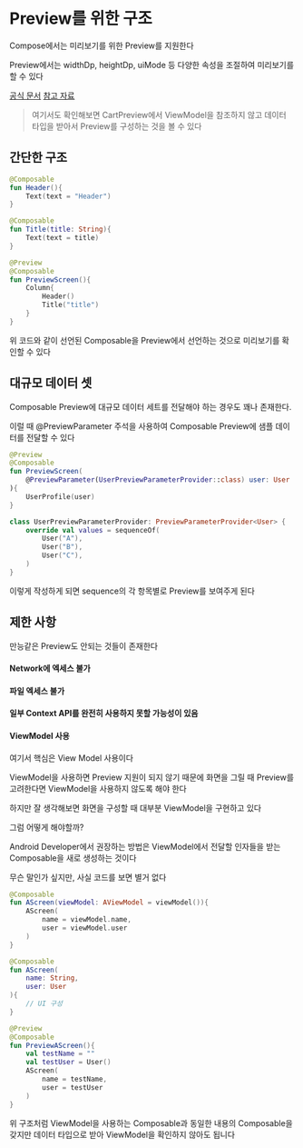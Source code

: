 # Preview를 위한 구조
Compose에서는 미리보기를 위한 Preview를 지원한다        

Preview에서는 widthDp, heightDp, uiMode 등 다양한 속성을 조절하여 미리보기를 할 수 있다

[공식 문서](https://developer.android.com/develop/ui/compose/tooling/previews?hl=ko)
[참고 자료](https://github.com/android/compose-samples/blob/main/Jetsnack/app/src/main/java/com/example/jetsnack/ui/home/cart/Cart.kt)
> 여기서도 확인해보면 CartPreview에서 ViewModel을 참조하지 않고 데이터 타입을 받아서 Preview를 구성하는 것을 볼 수 있다

## 간단한 구조
```kotlin
@Composable
fun Header(){
    Text(text = "Header")
}

@Composable
fun Title(title: String){
    Text(text = title)
}

@Preview
@Composable
fun PreviewScreen(){
    Column{
        Header()
        Title("title")
    }
}
```
위 코드와 같이 선언된 Composable을 Preview에서 선언하는 것으로 미리보기를 확인할 수 있다

## 대규모 데이터 셋
Composable Preview에 대규모 데이터 세트를 전달해야 하는 경우도 꽤나 존재한다.

이럴 때 @PreviewParameter 주석을 사용하여 Composable Preview에 샘플 데이터를 전달할 수 있다     

```kotlin
@Preview
@Composable
fun PreviewScreen(
    @PreviewParameter(UserPreviewParameterProvider::class) user: User
){
    UserProfile(user)
}

class UserPreviewParameterProvider: PreviewParameterProvider<User> {
    override val values = sequenceOf(
        User("A"),
        User("B"),
        User("C"),
    )
}
```
이렇게 작성하게 되면 sequence의 각 항목별로 Preview를 보여주게 된다

## 제한 사항
만능같은 Preview도 안되는 것들이 존재한다       

#### Network에 엑세스 불가
#### 파일 엑세스 불가
#### 일부 Context API를 완전히 사용하지 못할 가능성이 있음

#### ViewModel 사용

여기서 핵심은 View Model 사용이다       

ViewModel을 사용하면 Preview 지원이 되지 않기 때문에 화면을 그릴 때 Preview를 고려한다면 ViewModel을 사용하지 않도록 해야 한다      


하지만 잘 생각해보면 화면을 구성할 때 대부분 ViewModel을 구현하고 있다      

그럼 어떻게 해야할까?

Android Developer에서 권장하는 방법은 ViewModel에서 전달할 인자들을 받는 Composable을 새로 생성하는 것이다      

무슨 말인가 싶지만, 사실 코드를 보면 별거 없다

```kotlin
@Composable
fun AScreen(viewModel: AViewModel = viewModel()){
    AScreen(
        name = viewModel.name,
        user = viewModel.user
    )
}

@Composable
fun AScreen(
    name: String,
    user: User
){
    // UI 구성
}

@Preview
@Composable
fun PreviewAScreen(){
    val testName = ""
    val testUser = User()
    AScreen(
        name = testName,
        user = testUser
    )
}
```
위 구조처럼 ViewModel을 사용하는 Composable과 동일한 내용의 Composable을 갖지만 데이터 타입으로 받아 ViewModel을 확인하지 않아도 됩니다